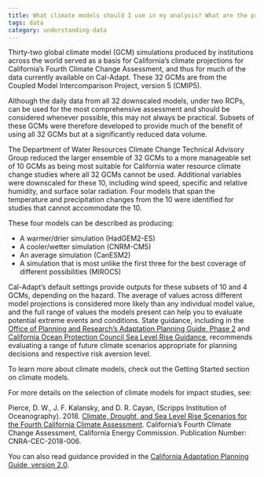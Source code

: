 ```yaml
---
title: What climate models should I use in my analysis? What are the priority models?
tags: data
category: understanding-data
---
```


Thirty-two global climate model (GCM) simulations produced by institutions across the world served as a basis for California’s climate projections for California’s Fourth Climate Change Assessment, and thus for much of the data currently available on Cal-Adapt. These 32 GCMs are from the Coupled Model Intercomparison Project, version 5 (CMIP5).

Although the daily data from all 32 downscaled models, under two RCPs, can be used for the most comprehensive assessment and should be considered whenever possible, this may not always be practical. Subsets of these GCMs were therefore developed to provide much of the benefit of using all 32 GCMs but at a significantly reduced data volume.

The Department of Water Resources Climate Change Technical Advisory Group reduced the larger ensemble of 32 GCMs to a more manageable set of 10 GCMs as being most suitable for California water resource climate change studies where all 32 GCMs cannot be used. Additional variables were downscaled for these 10, including wind speed, specific and relative humidity, and surface solar radiation. Four models that span the temperature and precipitation changes from the 10 were identified for studies that cannot accommodate the 10. 

These four models can be described as producing:

- A warmer/drier simulation (HadGEM2-ES)
- A cooler/wetter simulation (CNRM-CM5)
- An average simulation (CanESM2)
- A simulation that is most unlike the first three for the best coverage of different possibilities (MIROC5)

Cal-Adapt’s default settings provide outputs for these subsets of 10 and 4 GCMs, depending on the hazard. The average of values across different model projections is considered more likely than any individual model value, and the full range of values the models present can help you to evaluate potential extreme events and conditions. State guidance, including in the [Office of Planning and Research’s Adaptation Planning Guide, Phase 2](https://resilientca.org/apg/) and [California Ocean Protection Council Sea Level Rise Guidance](https://www.opc.ca.gov/updating-californias-sea-level-rise-guidance/), recommends evaluating a range of future climate scenarios appropriate for planning decisions and respective risk aversion level.

To learn more about climate models, check out the Getting Started section on climate models.

For more details on the selection of climate models for impact studies, see:

<p class="reference">
Pierce, D. W., J. F. Kalansky, and D. R. Cayan, (Scripps Institution of Oceanography). 2018. <a href="https://www.energy.ca.gov/sites/default/files/2019-11/Projections_CCCA4-CEC-2018-006_ADA.pdf" target="_blank">Climate, Drought, and Sea Level Rise Scenarios for the Fourth California Climate Assessment</a>. California’s Fourth Climate Change Assessment, California Energy Commission. Publication Number: CNRA-CEC-2018-006.
</p>

You can also read guidance provided in the [California Adaptation Planning Guide, version 2.0](https://resilientca.org/apg/).
